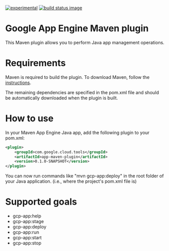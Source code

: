 [![experimental](http://badges.github.io/stability-badges/dist/experimental.svg)](http://github.com/badges/stability-badges)
[![build status image](https://travis-ci.org/GoogleCloudPlatform/app-maven-plugin.svg?branch=master)](https://travis-ci.org/GoogleCloudPlatform/app-maven-plugin)
# Google App Engine Maven plugin

This Maven plugin allows you to perform Java app management operations.

# Requirements

Maven is required to build the plugin. To download Maven, follow the [instructions](http://maven.apache.org/).

The remaining dependencies are specified in the pom.xml file and should be automatically downloaded when the plugin is built.

# How to use

In your Maven App Engine Java app, add the following plugin to your pom.xml:

```XML
<plugin>
    <groupId>com.google.cloud.tools</groupId>
    <artifactId>app-maven-plugin</artifactId>
    <version>0.1.0-SNAPSHOT</version>
</plugin>
```

You can now run commands like "mvn gcp-app:deploy" in the root folder of your Java application. (i.e., where the project's pom.xml file is)

# Supported goals

- gcp-app:help
- gcp-app:stage
- gcp-app:deploy
- gcp-app:run
- gcp-app:start
- gcp-app:stop
